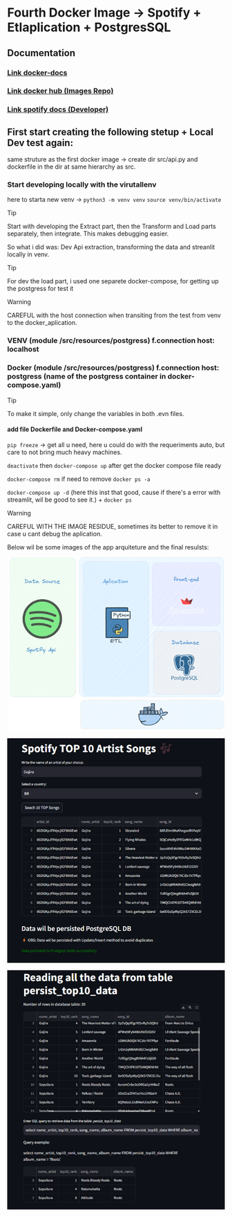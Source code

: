 # Fourth Docker Image -> Spotify + Etlaplication + PostgresSQL

## Documentation

### [Link __docker-docs__  ](https://docs.docker.com/reference/cli/docker/container/run/)

### [Link __docker hub__  (Images Repo)](https://hub.docker.com)

### [Link __spotify docs__  (Developer)](https://developer.spotify.com/documentation/web-api/tutorials/getting-started)

## First start creating the following stetup + Local Dev test again:
same struture as the first docker image -> create dir src/api.py and dockerfile in the dir at same hierarchy as src.

### Start developing locally with the virutallenv

here to starta new venv -> `python3 -m venv venv`
`source venv/bin/activate`

> [!Tip]
> Start with developing the Extract part, then the Transform and Load parts separately, then integrate. This makes debugging easier.

So what i did was: Dev Api extraction, transforming the data and streanlit locally in venv.

> [!Tip]
> For dev the load part, i used one separete docker-compose, for getting up the postgress for test it

> [!WARNING]
> CAREFUL with the host connection when transiting from the test from venv to the docker_aplication.

### VENV  (module /src/resources/postgress) f.connection host: localhost
### Docker (module /src/resources/postgress) f.connection host: postgress (name of the postgress container in docker-compose.yaml)

> [!Tip]
> To make it simple, only change the variables in both .evn files.

#### add file Dockerfile and Docker-compose.yaml

`pip freeze` -> get all u need, here u could do with the requeriments auto, but care to not bring much heavy machines.

`deactivate` then `docker-compose up` after get the docker compose file ready

`docker-compose rm` if need to remove `docker ps -a`

`docker-compose up -d` (here this inst that good, cause if there's a error with streamlit, wil be good to see it.) +
`docker ps`

> [!WARNING]
> CAREFUL WITH THE IMAGE RESIDUE, sometimes its better to remove it in case u cant debug the aplication.


Below wil be some images of the app arquiteture and the final resulsts:


![Resume-draw](https://github.com/Gabriel-Philot/docker_studies/blob/main/build_images/spotify_aplication_image/src/resources/imgs/fluxo.png)

![result1](https://github.com/Gabriel-Philot/docker_studies/blob/main/build_images/spotify_aplication_image/src/resources/imgs/01_flux.png)

![result2](https://github.com/Gabriel-Philot/docker_studies/blob/main/build_images/spotify_aplication_image/src/resources/imgs/02_flux.png)
